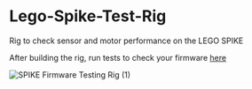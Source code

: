 # Lego-Spike-Test-Rig
Rig to check sensor and motor performance on the LEGO SPIKE

After building the rig, run tests to check your firmware [here](https://iliketocode2.pyscriptapps.com/firmware-rig-feedback/latest/)

![SPIKE Firmware Testing Rig (1)](https://github.com/user-attachments/assets/356f2877-520b-40d7-821e-909eb007b1b6)
